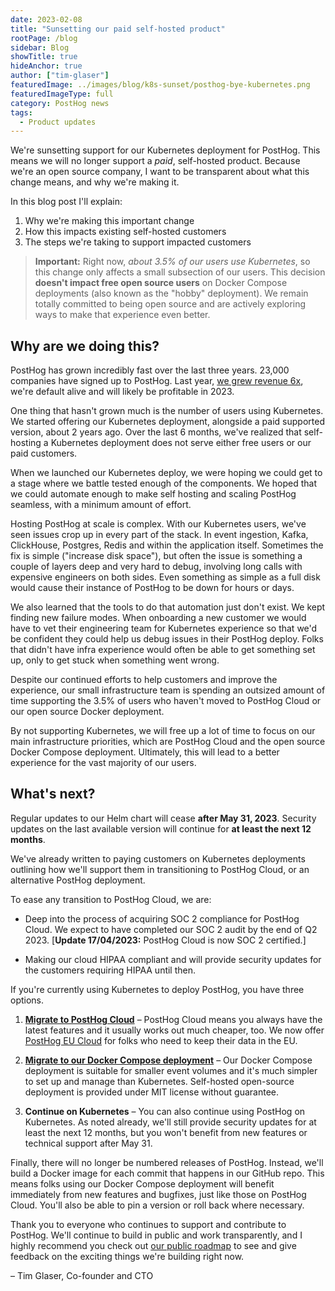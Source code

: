 ```yaml
---
date: 2023-02-08
title: "Sunsetting our paid self-hosted product"
rootPage: /blog
sidebar: Blog
showTitle: true
hideAnchor: true
author: ["tim-glaser"]
featuredImage: ../images/blog/k8s-sunset/posthog-bye-kubernetes.png
featuredImageType: full
category: PostHog news
tags:
  - Product updates
---
```


We're sunsetting support for our Kubernetes deployment for PostHog. This means we will no longer support a _paid_, self-hosted product. Because we're an open source company, I want to be transparent about what this change means, and why we're making it. 

In this blog post I'll explain:

1. Why we're making this important change
2. How this impacts existing self-hosted customers
3. The steps we're taking to support impacted customers

> **Important:** Right now, _about 3.5% of our users use Kubernetes_, so this change only affects a small subsection of our users. This decision **doesn't impact free open source users** on Docker Compose deployments (also known as the "hobby" deployment). We remain totally committed to being open source and are actively exploring ways to make that experience even better.

## Why are we doing this?

PostHog has grown incredibly fast over the last three years. 23,000 companies have signed up to PostHog. Last year, [we grew revenue 6x](/blog/2022-review), we're default alive and will likely be profitable in 2023.

One thing that hasn't grown much is the number of users using Kubernetes. We started offering our Kubernetes deployment, alongside a paid supported version, about 2 years ago. Over the last 6 months, we've realized that self-hosting a Kubernetes deployment does not serve either free users or our paid customers.

When we launched our Kubernetes deploy, we were hoping we could get to a stage where we battle tested enough of the components. We hoped that we could automate enough to make self hosting and scaling PostHog seamless, with a minimum amount of effort.

Hosting PostHog at scale is complex. With our Kubernetes users, we've seen issues crop up in every part of the stack. In event ingestion, Kafka, ClickHouse, Postgres, Redis and within the application itself. Sometimes the fix is simple ("increase disk space"), but often the issue is something a couple of layers deep and very hard to debug, involving long calls with expensive engineers on both sides. Even something as simple as a full disk would cause their instance of PostHog to be down for hours or days.

We also learned that the tools to do that automation just don't exist. We kept finding new failure modes. When onboarding a new customer we would have to vet their engineering team for Kubernetes experience so that we'd be confident they could help us debug issues in their PostHog deploy. Folks that didn't have infra experience would often be able to get something set up, only to get stuck when something went wrong.

Despite our continued efforts to help customers and improve the experience, our small infrastructure team is spending an outsized amount of time supporting the 3.5% of users who haven't moved to PostHog Cloud or our open source Docker deployment.

By not supporting Kubernetes, we will free up a lot of time to focus on our main infrastructure priorities, which are PostHog Cloud and the open source Docker Compose deployment. Ultimately, this will lead to a better experience for the vast majority of our users.

## What's next?

Regular updates to our Helm chart will cease **after May 31, 2023**. Security updates on the last available version will continue for **at least the next 12 months**.

We've already written to paying customers on Kubernetes deployments outlining how we'll support them in transitioning to PostHog Cloud, or an alternative PostHog deployment.

To ease any transition to PostHog Cloud, we are:
- Deep into the process of acquiring SOC 2 compliance for PostHog Cloud. We expect to have completed our SOC 2 audit by the end of Q2 2023. [**Update 17/04/2023:** PostHog Cloud is now SOC 2 certified.]

- Making our cloud HIPAA compliant and will provide security updates for the customers requiring HIPAA until then. 

If you're currently using Kubernetes to deploy PostHog, you have three options.

1. **[Migrate to PostHog Cloud](/docs/migrate/migrate-between-cloud-and-self-hosted)** – PostHog Cloud means you always have the latest features and it usually works out much cheaper, too. We now offer [PostHog EU Cloud](/eu) for folks who need to keep their data in the EU.

2. **[Migrate to our Docker Compose deployment](/docs/self-host/open-source/deployment)** – Our Docker Compose deployment is suitable for smaller event volumes and it's much simpler to set up and manage than Kubernetes. Self-hosted open-source deployment is provided under MIT license without guarantee.

3. **Continue on Kubernetes** – You can also continue using PostHog on Kubernetes. As noted already, we'll still provide security updates for at least the next 12 months, but you won't benefit from new features or technical support after May 31.

Finally, there will no longer be numbered releases of PostHog. Instead, we'll build a Docker image for each commit that happens in our GitHub repo. This means folks using our Docker Compose deployment will benefit immediately from new features and bugfixes, just like those on PostHog Cloud. You'll also be able to pin a version or roll back where necessary.

Thank you to everyone who continues to support and contribute to PostHog. We'll continue to build in public and work transparently, and I highly recommend you check out [our public roadmap](/roadmap) to see and give feedback on the exciting things we're building right now.

– Tim Glaser, Co-founder and CTO

